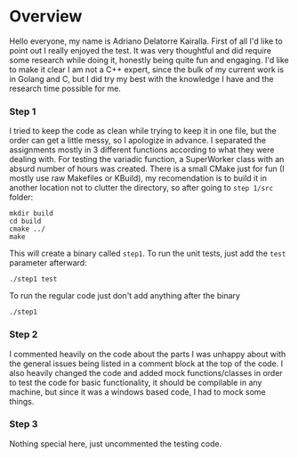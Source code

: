 # Overview
Hello everyone, my name is Adriano Delatorre Kairalla. First of all I'd like to point out I really enjoyed the test. It was very thoughtful and did require some research while doing it, honestly being quite fun and engaging.  I'd like to make it clear I am not a C++ expert, since the bulk of my current work is in Golang and C, but I did try my best with the knowledge I have and the research time possible for me.

### Step 1
I tried to keep the code as clean while trying to keep it in one file, but the order can get a little messy, so I apologize in advance.
I separated the assignments mostly in 3 different functions according to what they were dealing with.
For testing the variadic function, a SuperWorker class with an absurd number of hours was created.
There is a small CMake just for fun (I mostly use raw Makefiles or KBuild), my recomendation is to build it in another location not to clutter the directory, so after going to `step 1/src` folder:
```
mkdir build
cd build
cmake ../
make
```
This will create a binary called `step1`. To run the unit tests, just add the `test` parameter afterward:
```
./step1 test
```
To run the regular code just don't add anything after the binary
```
./step1
```

### Step 2
I commented heavily on the code about the parts I was unhappy about with the general issues being listed in a comment block at the top of the code.
I also heavily changed the code and added mock functions/classes in order to test the code for basic functionality, it should be compilable in any machine, but since it was a windows based code, I had to mock some things.

### Step 3
Nothing special here, just uncommented the testing code.

